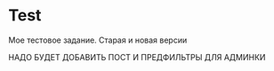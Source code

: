 # Test
Мое тестовое задание. Старая и новая версии

НАДО БУДЕТ ДОБАВИТЬ ПОСТ И ПРЕДФИЛЬТРЫ ДЛЯ АДМИНКИ
